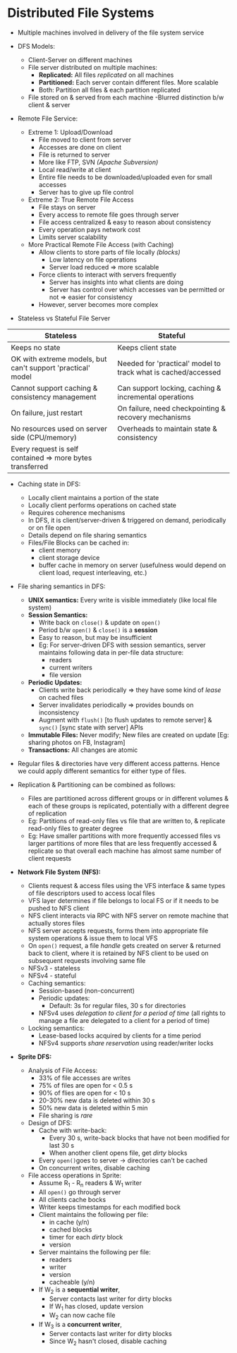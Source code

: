 # Distributed File Systems

- Multiple machines involved in delivery of the file system service

- DFS Models:
    - Client-Server on different machines
    - File server distributed on multiple machines:
        - __Replicated:__ All files _replicated_ on all machines
        - __Partitioned:__ Each server contain different files. More scalable
        - Both: Partition all files & each partition replicated
    - File stored on & served from each machine
        -Blurred distinction b/w client & server

- Remote File Service:
    - Extreme 1: Upload/Download
        - File moved to client from server
        - Accesses are done on client 
        - File is returned to server
        - More like FTP, SVN _(Apache Subversion)_
        - Local read/write at client
        - Entire file needs to be downloaded/uploaded even for small accesses
        - Server has to give up file control
    - Extreme 2: True Remote File Access
        - File stays on server
        - Every access to remote file goes through server
        - File access centralized & easy to reason about consistency
        - Every operation pays network cost
        - Limits server scalability
    - More Practical Remote File Access (with Caching)
        - Allow clients to store parts of file locally _(blocks)_
            - Low latency on file operations
            - Server load reduced => more scalable
        - Force clients to interact with servers frequently
            - Server has insights into what clients are doing
            - Server has control over which accesses van be permitted or not => easier for consistency
        - However, server becomes more complex
    
- Stateless vs Stateful File Server

|Stateless|Stateful|
|--|--|
| Keeps no state | Keeps client state |
| OK with extreme models, but can't support 'practical' model | Needed for 'practical' model to track what is cached/accessed |
| Cannot support caching & consistency management | Can support locking, caching & incremental operations |
| On failure, just restart | On failure, need checkpointing & recovery mechanisms |
| No resources used on server side (CPU/memory) | Overheads to maintain state & consistency |
| Every request is self contained => more bytes transferred | |

- Caching state in  DFS:
    - Locally client maintains a portion of the state
    - Locally client performs operations on cached state
    - Requires coherence mechanisms
    - In DFS, it is client/server-driven & triggered on demand, periodically or on file open
    - Details depend on file sharing semantics
    - Files/File Blocks can be cached in:
        - client memory
        - client storage device
        - buffer cache in memory on server (usefulness would depend on client load, request interleaving, etc.)

- File sharing semantics in DFS:
    - __UNIX semantics:__ Every write is visible immediately (like local file system)
    - __Session Semantics:__ 
        - Write back on `close()` & update on `open()`
        - Period b/w `open()` & `close()` is a __session__
        - Easy to reason, but may be insufficient
        - Eg: For server-driven DFS with session semantics, server maintains following data in per-file data structure:
            - readers
            - current writers
            - file version
    - __Periodic Updates:__
        - Clients write back periodically => they have some kind of _lease_ on cached files
        - Server invalidates periodically => provides bounds on inconsistency
        - Augment with `flush()` [to flush updates to remote server] & `sync()` [sync state with server] APIs
    - __Immutable Files:__ Never modify; New files are created on update [Eg: sharing photos on FB, Instagram]
    - __Transactions:__ All changes are atomic

- Regular files & directories have very different access patterns. Hence we could apply different semantics for either type of files.

- Replication & Partitioning can be combined as follows:
    - Files are partitioned across different groups or in different volumes & each of these groups is replicated, potentially with a different degree of replication
    - Eg: Partitions of read-only files vs file that are written to, & replicate read-only files to greater degree
    - Eg: Have smaller partitions with more frequently accessed files vs larger partitions of more files that are less frequently accessed & replicate so that overall each machine has almost same number of client requests

- __Network File System (NFS):__
    - Clients request & access files using the VFS interface & same types of file descriptors used to access local files
    - VFS layer determines if file belongs to local FS or if it needs to be pushed to NFS client
    - NFS client interacts via RPC with NFS server on remote machine that actually stores files
    - NFS server accepts requests, forms them into appropriate file system operations & issue them to local VFS
    - On `open()` request, a file _handle_ gets created on server & returned back to client, where it is retained by NFS client to be used on subsequent requests involving same file
    - NFSv3 - stateless
    - NFSv4 - stateful
    - Caching semantics:
        - Session-based (non-concurrent)
        - Periodic updates:
            - Default: 3s for regular files, 30 s for directories
        - NFSv4 uses _delegation to client for a period of time_ (all rights to manage a file are delegated to a client for a period of time)
    - Locking semantics:
        - Lease-based locks acquired by clients for a time period
        - NFSv4 supports _share reservation_ using reader/writer locks

- __Sprite DFS:__
    - Analysis of File Access:
        - 33% of file accesses are  writes
        - 75% of files are open for < 0.5 s
        - 90% of flies are open for < 10 s
        - 20-30% new data is deleted within 30 s
        - 50% new data is deleted within 5 min
        - File sharing is _rare_
    - Design of DFS:
        - Cache with write-back: 
            - Every 30 s, write-back blocks that have not been modified for last 30 s
            - When another client opens file, get _dirty_ blocks
        - Every `open()`goes to server -> directories can't be cached
        - On concurrent writes, disable caching
    - File access operations in Sprite:
        - Assume R<sub>1</sub> - R<sub>n</sub> readers & W<sub>1</sub> writer
        - All `open()` go through server
        - All clients cache bocks
        - Writer keeps timestamps for each modified bock
        - Client maintains the following per file:
            - in cache (y/n)
            - cached blocks
            - timer for each _dirty_ block
            - version
        - Server maintains the following per file:
            - readers
            - writer
            - version
            - cacheable (y/n)
        - If W<sub>2</sub> is a __sequential writer__, 
            - Server contacts last writer for dirty blocks
            - If W<sub>1</sub> has closed, update version
            - W<sub>2</sub> can now cache file
        - If W<sub>3</sub> is a __concurrent writer__,
            - Server contacts last writer for dirty blocks
            - Since W<sub>2</sub> hasn't closed, disable caching
    
